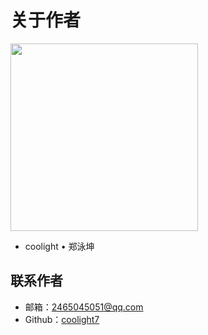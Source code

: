 # 关于作者
<img src="/images/coolight_s.jpg" width="300" height="300">

- coolight • 郑泳坤

## 联系作者
- 邮箱：2465045051@qq.com
- Github：[coolight7](https://github.com/coolight7)